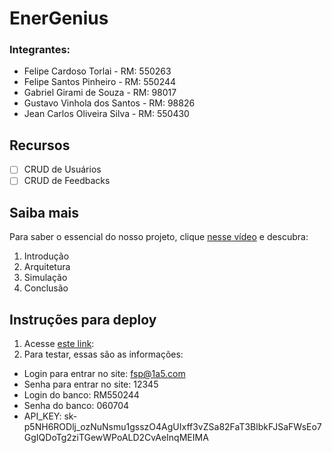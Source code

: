 # EnerGenius

### Integrantes:
- Felipe Cardoso Torlai - RM: 550263
- Felipe Santos Pinheiro - RM: 550244
- Gabriel Girami de Souza - RM: 98017
- Gustavo Vinhola dos Santos - RM: 98826
- Jean Carlos Oliveira Silva - RM: 550430

## Recursos

- [ ] CRUD de Usuários
- [ ] CRUD de Feedbacks

## Saiba mais

Para saber o essencial do nosso projeto, clique <a href="https://youtu.be/jEiaroLdLB8">nesse vídeo</a> e descubra:
1. Introdução
2. Arquitetura
3. Simulação
4. Conclusão

## Instruções para deploy

1. Acesse <a href="https://gs-webapp-devops-b2ewhrhqhdezb7ag.eastus-01.azurewebsites.net/">este link</a>: 
2. Para testar, essas são as informações:
- Login para entrar no site: fsp@1a5.com
- Senha para entrar no site: 12345
- Login do banco: RM550244
- Senha do banco: 060704
- API_KEY: sk-p5NH6RODlj_ozNuNsmu1gsszO4AgUIxff3vZSa82FaT3BlbkFJSaFWsEo7GgIQDoTg2ziTGewWPoALD2CvAeInqMEIMA

